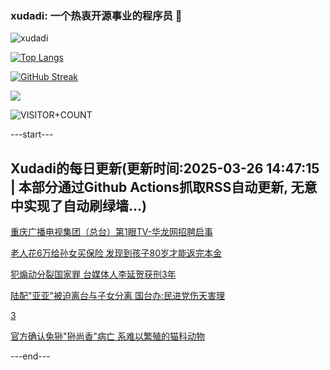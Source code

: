 ### xudadi: 一个热衷开源事业的程序员 👋

![xudadi](https://github-readme-stats-git-masterorgs-github-readme-stats-team.vercel.app/api?username=xudadi)

[![Top Langs](https://github-readme-stats.vercel.app/api/top-langs/?username=xudadi)](https://github.com/anuraghazra/github-readme-stats)

[![GitHub Streak](https://streak-stats.demolab.com?user=xudadi&locale=zh_Hans)](https://git.io/streak-stats)

![](https://raw.githubusercontent.com/xudadi/xudadi/main/assets/github-contribution-grid-snake.svg)

![VISITOR+COUNT](https://komarev.com/ghpvc/?username=xudadi&label=VISITOR+COUNT)


---start---

## Xudadi的每日更新(更新时间:2025-03-26 14:47:15 | 本部分通过Github Actions抓取RSS自动更新, 无意中实现了自动刷绿墙...)

[重庆广播电视集团（总台）第1眼TV-华龙网招聘启事](https://www.gongkaoleida.com/article/2336525)

[老人花6万给孙女买保险 发现到孩子80岁才能返完本金](https://m.163.com/news/article/JRIVU02F05561G0D.html)

[犯煽动分裂国家罪 台媒体人李延贺获刑3年](https://m.163.com/news/article/JRJ2EO1P0514R9OJ.html)

[陆配"亚亚"被迫离台与子女分离 国台办:民进党伤天害理](https://m.163.com/news/article/JRJ0O7D70514R9P4.html)

[3](https://m.163.com/touch/news/sub/domestic)

[官方确认兔狲"狲尚香"病亡 系难以繁殖的猫科动物](https://m.163.com/news/article/JRIUPVK50512D3VJ.html)

---end---

